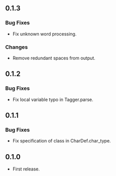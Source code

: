 ## 0.1.3

### Bug Fixes
- Fix unknown word processing.

### Changes
- Remove redundant spaces from output.


## 0.1.2

### Bug Fixes
- Fix local variable typo in Tagger.parse.


## 0.1.1

### Bug Fixes
- Fix specification of class in CharDef.char_type.


## 0.1.0
- First release.
